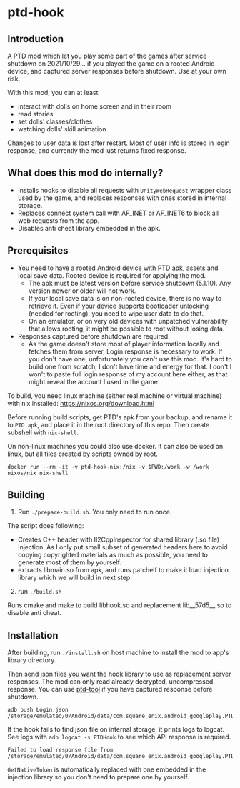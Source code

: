 # ptd-hook

## Introduction

A PTD mod which let you play some part of the games after service shutdown on 2021/10/29... if you played the game on a rooted Android device, and captured server responses before shutdown. Use at your own risk.

With this mod, you can at least

* interact with dolls on home screen and in their room
* read stories
* set dolls' classes/clothes
* watching dolls' skill animation

Changes to user data is lost after restart. Most of user info is stored in login response, and currently the mod just returns fixed response.

## What does this mod do internally?

* Installs hooks to disable all requests with `UnityWebRequest` wrapper class used by the game, and replaces responses with ones stored in internal storage.
* Replaces connect system call with AF_INET or AF_INET6 to block all web requests from the app.
* Disables anti cheat library embedded in the apk.

## Prerequisites

* You need to have a rooted Android device with PTD apk, assets and local save data. Rooted device is required for applying the mod.
  * The apk must be latest version before service shutdown (5.1.10). Any version newer or older will not work.
  * If your local save data is on non-rooted device, there is no way to retrieve it. Even if your device supports bootloader unlocking (needed for rooting), you need to wipe user data to do that.
  * On an emulator, or on very old devices with unpatched vulnerability that allows rooting, it might be possible to root without losing data.
* Responses captured before shutdown are required.
  * As the game doesn't store most of player information locally and fetches them from server, Login response is necessary to work. If you don't have one, unfortunately you can't use this mod. It's hard to build one from scratch, I don't have time and energy for that. I don't I won't to paste full login response of my account here either, as that might reveal the account I used in the game.

To build, you need linux machine (either real machine or virtual machine) with nix installed: https://nixos.org/download.html

Before running build scripts, get PTD's apk from your backup, and rename it to `PTD.apk`, and place it in the root directory of this repo. Then create subshell with `nix-shell`.

On non-linux machines you could also use docker. It can also be used on linux, but all files created by scripts owned by root.

```
docker run --rm -it -v ptd-hook-nix:/nix -v $PWD:/work -w /work nixos/nix nix-shell
```

## Building

1. Run `./prepare-build.sh`. You only need to run once.

The script does following:

* Creates C++ header with Il2CppInspector for shared library (.so file) injection. As I only put small subset of generated headers here to avoid copying copyrighted materials as much as possible, you need to generate most of them by yourself.
* extracts libmain.so from apk, and runs patchelf to make it load injection library which we will build in next step.

2. run `./build.sh`

Runs cmake and make to build libhook.so and replacement lib__57d5__.so to disable anti cheat.

## Installation

After building, run `./install.sh` on host machine to install the mod to app's library directory.

Then send json files you want the hook library to use as replacement server responses. The mod can only read already decrypted, uncompressed response. You can use [ptd-tool](https://gitee.com/binaryeater/ptd-tool) if you have captured response before shutdown.

```
adb push Login.json /storage/emulated/0/Android/data/com.square_enix.android_googleplay.PTD/files/Responses
```

If the hook fails to find json file on internal storage, it prints logs to logcat. See logs with `adb logcat -s PTDHook` to see which API response is required.

```
Failed to load response file from /storage/emulated/0/Android/data/com.square_enix.android_googleplay.PTD/files/EquipmentAvatar.json
```

`GetNativeToken` is automatically replaced with one embedded in the injection library so you don't need to prepare one by yourself.

